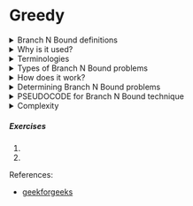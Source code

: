 # Greedy

<details>
<summary>Branch N Bound definitions</summary>

1. Is an algorithm design paradigm for discrete and combinatoric optimisation problems, as well as mathematical optimisation. A branch-and-bound algorithm consists of a systematic enumeration of candidate solutions. That is, the set of candidate solutions is thought of as forming a rooted tree with the full set at the root. The algorithm explores branches of this tree, which represent the subsets of the solution set. Before enumerating the candidate solutions of a branch, the branch is checked against upper and lower estimated bounds on the optimal solution and is discared if it cannot produce a better solution than the best one found so far by the algorithm. 

2. 

</details>

<details>
<summary>Why is it used?</summary>

1. 
</details>

<details>
<summary>Terminologies</summary>

1. State space tree
2. Optimal solution
3. Pruning
4. 
5. 
6. 
7. 
8. 
9. 

</details>

<details>
<summary>Types of Branch N Bound problems</summary>

1. 
2. 

</details>

<details>
<summary>How does it work?</summary>

- Branch n bound builds the state space tree and finds the optimal solution quickly by pruning a few of the tree branches which doesn't satisfy the bound.

</details>

<details>
<summary>Determining Branch N Bound problems</summary>

</details>

<details>
<summary>PSEUDOCODE for Branch N Bound technique</summary>

</details>

<details>
<summary>Complexity</summary>


</details>

<h5>Exercises</h5>
<ol>
     <li></li>
     <li></li>
</ol>

References:
- [geekforgeeks](https://www.geeksforgeeks.org/branch-and-bound-algorithm/)